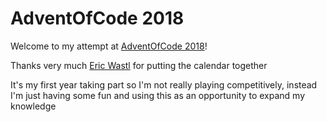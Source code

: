 # AdventOfCode 2018 #

Welcome to my attempt at [AdventOfCode 2018](https://adventofcode.com/2018/)!

Thanks very much [Eric Wastl](https://github.com/topaz) for putting the calendar together

It's my first year taking part so I'm not really playing competitively,
instead I'm just having some fun and using this as an opportunity to expand my knowledge
